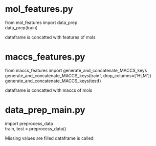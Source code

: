 # mol_features.py
from mol_features import data_prep  
data_prep(train)  

dataframe is concatted with features of mols

# maccs_features.py  
from maccs_features import generate_and_concatenate_MACCS_keys  
generate_and_concatenate_MACCS_keys(trainf, drop_columns=['HLM'])  
generate_and_concatenate_MACCS_keys(testf)  

dataframe is concatted with maccs of mols

# data_prep_main.py   
import preprocess_data  
train, test = preprocess_data()  

Missing values are filled dataframe is called 
